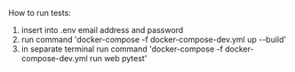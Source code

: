How to run tests:

1. insert into .env email address and password
2. run command 'docker-compose -f docker-compose-dev.yml up --build'
3. in separate terminal run command 'docker-compose -f docker-compose-dev.yml run web pytest'